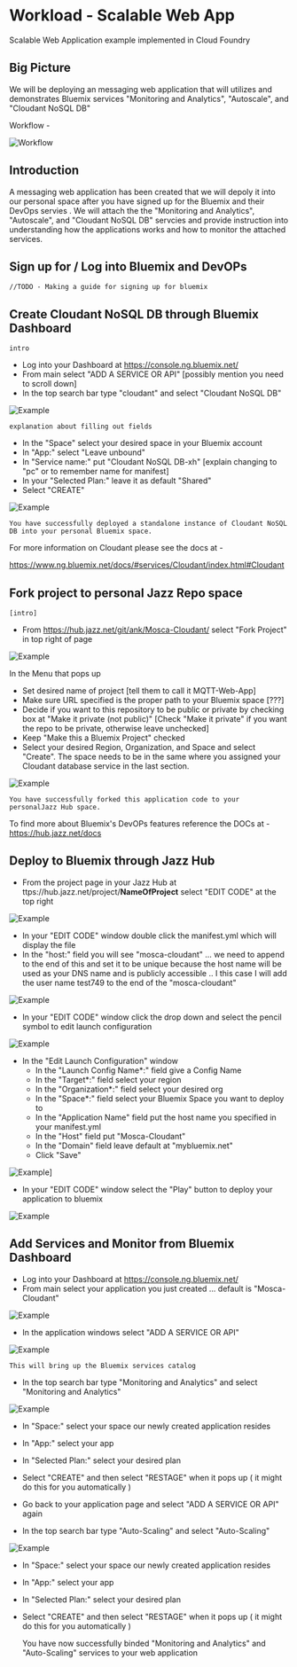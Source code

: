 # Workload - Scalable Web App

Scalable Web Application example implemented in Cloud Foundry 


## Big Picture

We will be deploying an messaging web application that will utilizes and demonstrates Bluemix services "Monitoring and Analytics",
"Autoscale", and "Cloudant NoSQL DB"

Workflow - 

![Workflow](images/WebHostingAppWorkflow.jpg)

## Introduction

A messaging web application has been created that we will depoly it into our personal space
after you have signed up for the Bluemix and their DevOps servies . We will attach the the
"Monitoring and Analytics", "Autoscale", and "Cloudant NoSQL DB" servcies and provide instruction
into understanding how the applications works and how to monitor the attached services.  

## Sign up for / Log into Bluemix and DevOPs

	//TODO - Making a guide for signing up for bluemix


## Create Cloudant NoSQL DB through Bluemix Dashboard
 
	intro
* Log into your Dashboard at https://console.ng.bluemix.net/
* From main select "ADD A SERVICE OR API" [possibly mention you need to scroll down]
* In the top search bar type "cloudant" and select "Cloudant NoSQL DB"

![Example](images/cloudant.jpg)

	explanation about filling out fields
* In the "Space" select your desired space in your Bluemix account
* In "App:" select "Leave unbound"
* In "Service name:" put "Cloudant NoSQL DB-xh" [explain changing to "pc" or to remember name for manifest]
* In your "Selected Plan:" leave it as default "Shared"
* Select "CREATE"

![Example](images/AddService.jpg)

	You have successfully deployed a standalone instance of Cloudant NoSQL DB into your personal Bluemix space. 
For more information on Cloudant please see the docs at - 

https://www.ng.bluemix.net/docs/#services/Cloudant/index.html#Cloudant

## Fork project to personal Jazz Repo space 
	[intro]
* From https://hub.jazz.net/git/ank/Mosca-Cloudant/ select "Fork Project" in top right of page

![Example](images/fork.jpg)

In the Menu that pops up 

* Set desired name of project [tell them to call it MQTT-Web-App]
* Make sure URL specified is the proper path to your Bluemix space [???]
* Decide if you want to this repository to be public or private by checking box at "Make it private (not public)" [Check "Make it private" if you want the repo to be private, otherwise leave unchecked]
* Keep "Make this a Bluemix Project" checked
* Select your desired Region, Organization, and Space and select "Create". The space needs to be in the same where you assigned your Cloudant database service in the last section.

![Example](images/create.jpg)

	You have successfully forked this application code to your personalJazz Hub space.
To find more about Bluemix's DevOPs features reference the DOCs at - 
https://hub.jazz.net/docs

## Deploy to Bluemix through Jazz Hub

* From the project page in your Jazz Hub at ttps://hub.jazz.net/project/**NameOfProject** select "EDIT CODE" at the top right

![Example](images/editcode.jpg)

* In your "EDIT CODE" window double click the manifest.yml which will display the file
* In the "host:" field you will see "mosca-cloudant" ... we need to append to the end of this and set it to be unique because the host name
will be used as your DNS name and is publicly accessible .. I this case I will add the user name test749 to the end of the "mosca-cloudant"

![Example](images/manifest.jpg)


* In your "EDIT CODE" window click the drop down and select the pencil symbol to edit launch configuration



![Example](images/editlaunch.jpg)

* In the "Edit Launch Configuration" window
	* In the "Launch Config Name*:" field give a Config Name 
	* In the "Target*:" field select your region
	* In the "Organization*:" field select your desired org
	* In the "Space*:" field select your Bluemix Space you want to deploy to
	* In the "Application Name" field put the host name you specified in your manifest.yml
	* In the "Host" field put "Mosca-Cloudant"
	* In the "Domain" field leave default at "mybluemix.net"
	* Click "Save"

![Example](images/launchconfig.jpg)]

* In your "EDIT CODE" window select the "Play" button to deploy your application to bluemix

![Example](images/play.jpg)



## Add Services and Monitor from Bluemix Dashboard

* Log into your Dashboard at https://console.ng.bluemix.net/
* From main select your application you just created ... default is "Mosca-Cloudant"

![Example](images/ourapplication.jpg)

* In the application windows select "ADD A SERVICE OR API"

![Example](images/AddService-1.jpg)

	This will bring up the Bluemix services catalog
	
* In the top search bar type "Monitoring and Analytics" and select "Monitoring and Analytics"

![Example](images/monitoring.jpg)

* In "Space:" select your space our newly created application resides
* In "App:" select your app 
* In "Selected Plan:" select your desired plan
* Select "CREATE" and then select "RESTAGE" when it pops up ( it might do this for you automatically )


* Go back to your application page and select "ADD A SERVICE OR API" again
* In the top search bar type "Auto-Scaling" and select "Auto-Scaling"

![Example](images/autoscale.jpg)

* In "Space:" select your space our newly created application resides
* In "App:" select your app 
* In "Selected Plan:" select your desired plan
* Select "CREATE" and then select "RESTAGE" when it pops up ( it might do this for you automatically )

	You have now successfully binded "Monitoring and Analytics" and "Auto-Scaling" services to your web application



